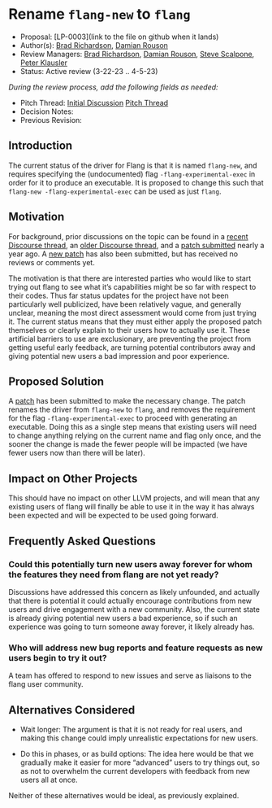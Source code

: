 # Rename `flang-new` to `flang`

*   Proposal: [LP-0003](link to the file on github when it lands)
*   Author(s): [Brad Richardson](https://github.com/everythingfunctional), [Damian Rouson](https://github.com/rouson)
*   Review Managers: [Brad Richardson](https://github.com/everythingfunctional), [Damian Rouson](https://github.com/rouson), [Steve Scalpone](https://github.com/sscalpone), [Peter Klausler](https://github.com/klausler)
*   Status: Active review (3-22-23 .. 4-5-23)

_During the review process, add the following fields as needed:_

*   Pitch Thread: [Initial Discussion](https://discourse.llvm.org/t/reviving-rename-flang-new-to-flang/68130) [Pitch Thread](https://discourse.llvm.org/t/pitch-rename-flang-new-to-flang/68665)
*   Decision Notes:
*   Previous Revision:

## Introduction

The current status of the driver for Flang is that it is named `flang-new`, and requires specifying the (undocumented) flag `-flang-experimental-exec` in order for it to produce an executable.
It is proposed to change this such that `flang-new -flang-experimental-exec` can be used as just `flang`.

## Motivation

For background, prior discussions on the topic can be found in a [recent Discourse thread](https://discourse.llvm.org/t/reviving-rename-flang-new-to-flang/68130), an [older Discourse thread](https://discourse.llvm.org/t/rename-flang-new-as-flang/62571), and a [patch submitted](https://reviews.llvm.org/D125788) nearly a year ago.
A [new patch](https://reviews.llvm.org/D143592) has also been submitted, but has received no reviews or comments yet.

The motivation is that there are interested parties who would like to start trying out flang to see what it’s capabilities might be so far with respect to their codes.
Thus far status updates for the project have not been particularly well publicized, have been relatively vague, and generally unclear, meaning the most direct assessment would come from just trying it.
The current status means that they must either apply the proposed patch themselves or clearly explain to their users how to actually use it.
These artificial barriers to use are exclusionary, are preventing the project from getting useful early feedback, are turning potential contributors away and giving potential new users a bad impression and poor experience.

## Proposed Solution

A [patch](https://reviews.llvm.org/D143592) has been submitted to make the necessary change.
The patch renames the driver from `flang-new` to `flang`, and removes the requirement for the flag `-flang-experimental-exec` to proceed with generating an executable.
Doing this as a single step means that existing users will need to change anything relying on the current name and flag only once, and the sooner the change is made the fewer people will be impacted (we have fewer users now than there will be later).

## Impact on Other Projects

This should have no impact on other LLVM projects, and will mean that any existing users of flang will finally be able to use it in the way it has always been expected and will be expected to be used going forward.

## Frequently Asked Questions

### Could this potentially turn new users away forever for whom the features they need from flang are not yet ready?

Discussions have addressed this concern as likely unfounded, and actually that there is potential it could actually encourage contributions from new users and drive engagement with a new community.
Also, the current state is already giving potential new users a bad experience, so if such an experience was going to turn someone away forever, it likely already has.

### Who will address new bug reports and feature requests as new users begin to try it out?

A team has offered to respond to new issues and serve as liaisons to the flang user community.

## Alternatives Considered

* Wait longer: The argument is that it is not ready for real users, and making this change could imply unrealistic expectations for new users.

* Do this in phases, or as build options: The idea here would be that we gradually make it easier for more “advanced” users to try things out, so as not to overwhelm the current developers with feedback from new users all at once.

Neither of these alternatives would be ideal, as previously explained.